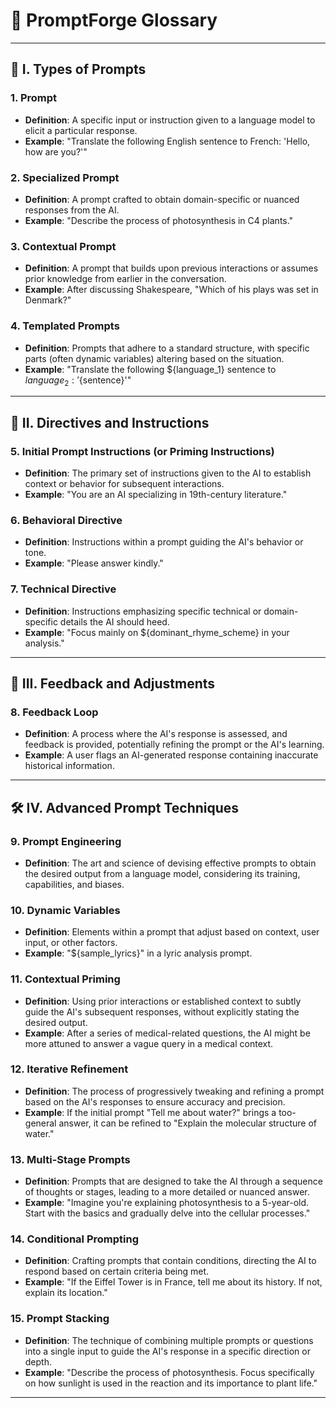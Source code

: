 # 📖 PromptForge Glossary

---

## 📂 I. Types of Prompts

### 1. Prompt
- **Definition**: A specific input or instruction given to a language model to elicit a particular response.
- **Example**: "Translate the following English sentence to French: 'Hello, how are you?'"

### 2. Specialized Prompt
- **Definition**: A prompt crafted to obtain domain-specific or nuanced responses from the AI.
- **Example**: "Describe the process of photosynthesis in C4 plants."

### 3. Contextual Prompt
- **Definition**: A prompt that builds upon previous interactions or assumes prior knowledge from earlier in the conversation.
- **Example**: After discussing Shakespeare, "Which of his plays was set in Denmark?"

### 4. Templated Prompts
- **Definition**: Prompts that adhere to a standard structure, with specific parts (often dynamic variables) altering based on the situation.
- **Example**: "Translate the following ${language_1} sentence to ${language_2}: '${sentence}'"

---

## 📝 II. Directives and Instructions

### 5. Initial Prompt Instructions (or Priming Instructions)
- **Definition**: The primary set of instructions given to the AI to establish context or behavior for subsequent interactions.
- **Example**: "You are an AI specializing in 19th-century literature."

### 6. Behavioral Directive
- **Definition**: Instructions within a prompt guiding the AI's behavior or tone.
- **Example**: "Please answer kindly."

### 7. Technical Directive
- **Definition**: Instructions emphasizing specific technical or domain-specific details the AI should heed.
- **Example**: "Focus mainly on ${dominant_rhyme_scheme} in your analysis."

---

## 🔄 III. Feedback and Adjustments

### 8. Feedback Loop
- **Definition**: A process where the AI's response is assessed, and feedback is provided, potentially refining the prompt or the AI's learning.
- **Example**: A user flags an AI-generated response containing inaccurate historical information.

---

## 🛠 IV. Advanced Prompt Techniques

### 9. Prompt Engineering
- **Definition**: The art and science of devising effective prompts to obtain the desired output from a language model, considering its training, capabilities, and biases.

### 10. Dynamic Variables
- **Definition**: Elements within a prompt that adjust based on context, user input, or other factors.
- **Example**: "${sample_lyrics}" in a lyric analysis prompt.

### 11. Contextual Priming
- **Definition**: Using prior interactions or established context to subtly guide the AI's subsequent responses, without explicitly stating the desired output.
- **Example**: After a series of medical-related questions, the AI might be more attuned to answer a vague query in a medical context.

### 12. Iterative Refinement
- **Definition**: The process of progressively tweaking and refining a prompt based on the AI's responses to ensure accuracy and precision.
- **Example**: If the initial prompt "Tell me about water?" brings a too-general answer, it can be refined to "Explain the molecular structure of water."

### 13. Multi-Stage Prompts
- **Definition**: Prompts that are designed to take the AI through a sequence of thoughts or stages, leading to a more detailed or nuanced answer.
- **Example**: "Imagine you're explaining photosynthesis to a 5-year-old. Start with the basics and gradually delve into the cellular processes."

### 14. Conditional Prompting
- **Definition**: Crafting prompts that contain conditions, directing the AI to respond based on certain criteria being met.
- **Example**: "If the Eiffel Tower is in France, tell me about its history. If not, explain its location."

### 15. Prompt Stacking
- **Definition**: The technique of combining multiple prompts or questions into a single input to guide the AI's response in a specific direction or depth.
- **Example**: "Describe the process of photosynthesis. Focus specifically on how sunlight is used in the reaction and its importance to plant life."

---
